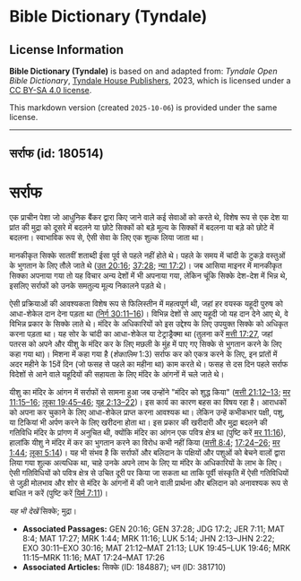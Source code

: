 # Bible Dictionary (Tyndale)

## License Information

**Bible Dictionary (Tyndale)** is based on and adapted from: _Tyndale Open Bible Dictionary_, [Tyndale House Publishers](https://tyndaleopenresources.com/), 2023, which is licensed under a [CC BY-SA 4.0 license](https://creativecommons.org/licenses/by-sa/4.0/legalcode.en).

This markdown version (created `2025-10-06`) is provided under the same license.



--------------------------------

## सर्राफ (id: 180514)

सर्राफ
======

एक प्राचीन पेशा जो आधुनिक बैंकर द्वारा किए जाने वाले कई सेवाओं को करते थे, विशेष रूप से एक देश या प्रांत की मुद्रा को दूसरे में बदलने या छोटे सिक्कों को बड़े मूल्य के सिक्कों में बदलना या बड़े को छोटे में बदलना। स्वाभाविक रूप से, ऐसी सेवा के लिए एक शुल्क लिया जाता था।

मानकीकृत सिक्के सातवीं शताब्दी ईसा पूर्व से पहले नहीं होते थे। पहले के समय में चांदी के टुकड़े वस्तुओं के भुगतान के लिए तौले जाते थे ([उत 20:16](https://ref.ly/Gen20:16); [37:28](https://ref.ly/Gen37:28); [न्या 17:2](https://ref.ly/Judg17:2))। जब आसिया माइनर में मानकीकृत सिक्का अपनाया गया तो यह विचार अन्य देशों में भी अपनाया गया, लेकिन चूंकि सिक्के देश\-देश में भिन्न थे, इसलिए सर्राफों को उनके समतुल्य मूल्य निकालने पड़ते थे।

ऐसी प्रक्रियाओं की आवश्यकता विशेष रूप से फिलिस्तीन में महत्वपूर्ण थी, जहां हर वयस्क यहूदी पुरुष को आधा\-शेकेल दान देना पड़ता था ([निर्ग 30:11–16](https://ref.ly/Exod30:11-Exod30:16))। विभिन्न देशों से आए यहूदी जो यह दान देने आए थे, वे विभिन्न प्रकार के सिक्के लाते थे। मंदिर के अधिकारियों को इस उद्देश्य के लिए उपयुक्त सिक्के को अधिकृत करना पड़ता था। यह सोर के चांदी का आधा\-शेकेल या टेट्राड्रैक्मा था (तुलना करें [मत्ती 17:27](https://ref.ly/Matt17:27), जहां पतरस को अपने और यीशु के मंदिर कर के लिए मछली के मुंह में पाए गए सिक्के से भुगतान करने के लिए कहा गया था)। मिशना में कहा गया है (*शेकालिम* 1:3\) सर्राफ कर को एकत्र करने के लिए, इन प्रांतों में अदर महीने के 15वें दिन (जो फसह से पहले का महीना था) काम करते थे। फसह से दस दिन पहले सर्राफ विदेशों से आने वाले यहूदियों की सहायता के लिए मंदिर के आंगनों में चले जाते थे।

यीशु का मंदिर के आंगन में सर्राफों से सामना हुआ जब उन्होंने "मंदिर को शुद्ध किया" ([मत्ती 21:12–13](https://ref.ly/Matt21:12-Matt21:13); [मर 11:15–16](https://ref.ly/Mark11:15-Mark11:16); [लूका 19:45–46](https://ref.ly/Luke19:45-Luke19:46); [यूह 2:13–22](https://ref.ly/John2:13-John2:22))। इस कार्य का कारण बहस का विषय रहा है। आराधकों को अपना कर चुकाने के लिए आधा\-शेकेल प्राप्त करना आवश्यक था। लेकिन उन्हें कभीकभार पक्षी, पशु, या टिकियां भी अर्पण करने के लिए खरीदना होता था। इस प्रकार की खरीदारी और मुद्रा बदलने की गतिविधि मंदिर के प्रांगण में अनुचित थी, क्योंकि मंदिर का आंगन एक पवित्र क्षेत्र था (पुष्टि करें [मर 11:16](https://ref.ly/Mark11:16)), हालांकि यीशु ने मंदिर में कर का भुगतान करने का विरोध कभी नहीं किया ([मत्ती 8:4](https://ref.ly/Matt8:4); [17:24–26](https://ref.ly/Matt17:24-Matt17:26); [मर 1:44](https://ref.ly/Mark1:44); [लूका 5:14](https://ref.ly/Luke5:14))। यह भी संभव है कि सर्राफों और बलिदान के पक्षियों और पशुओं को बेचने वालों द्वारा लिया गया शुल्क अत्यधिक था, चाहे उनके अपने लाभ के लिए या मंदिर के अधिकारियों के लाभ के लिए। ऐसी गतिविधियों को पवित्र क्षेत्र से उचित दूरी पर किया जा सकता था ताकि पूर्वी संस्कृति में ऐसी गतिविधियों से जुड़ी मोलभाव और शोर से मंदिर के आंगनों में की जाने वाली प्रार्थना और बलिदान को अनावश्यक रूप से बाधित न करें (पुष्टि करें [यिर्म 7:11](https://ref.ly/Jer7:11))।

*यह भी देखें* सिक्के; मुद्रा।

* **Associated Passages:** GEN 20:16; GEN 37:28; JDG 17:2; JER 7:11; MAT 8:4; MAT 17:27; MRK 1:44; MRK 11:16; LUK 5:14; JHN 2:13–JHN 2:22; EXO 30:11–EXO 30:16; MAT 21:12–MAT 21:13; LUK 19:45–LUK 19:46; MRK 11:15–MRK 11:16; MAT 17:24–MAT 17:26
* **Associated Articles:** सिक्के (ID: 184887); धन (ID: 381710)

